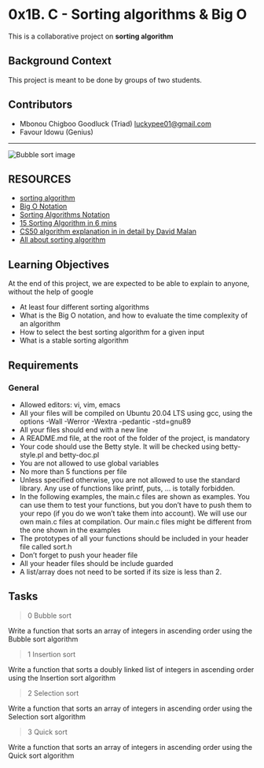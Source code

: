 
# 0x1B. C - Sorting algorithms & Big O

This is a collaborative project on **sorting algorithm**

## Background Context

This project is meant to be done by groups of two students.

## Contributors

- Mbonou Chigboo Goodluck (Triad) <luckypee01@gmail.com>
- Favour Idowu (Genius)


----------------------------------------------

![Bubble sort image](/home/triad/assets/willy-wonka.png)

## RESOURCES

- [sorting algorithm](https://intranet.alxswe.com/rltoken/-j5MKLBlzZAC2RfJ5DTBIg)
- [Big O Notation](https://intranet.alxswe.com/rltoken/WRvrE2BaNVQFssHiUATTrw)
- [Sorting Algorithms Notation](https://intranet.alxswe.com/rltoken/WRvrE2BaNVQFssHiUATTrw)
- [15 Sorting Algorithm in 6 mins](https://intranet.alxswe.com/rltoken/_I0aEvhfJ66Xyob6dd9Utw)
- [CS50 algorithm explanation in in detail by David Malan](https://intranet.alxswe.com/rltoken/Ea93HeEYuNkOL7sGb6zzGg)
- [All about sorting algorithm](https://intranet.alxswe.com/rltoken/21X_eaj5RGcLIL9mZv2sqw)

## Learning Objectives

At the end of this project, we are expected to be able to explain to anyone, without the help of google

- At least four different sorting algorithms
- What is the Big O notation, and how to evaluate the time complexity of an algorithm
- How to select the best sorting algorithm for a given input
- What is a stable sorting algorithm

## Requirements

### General

- Allowed editors: vi, vim, emacs
- All your files will be compiled on Ubuntu 20.04 LTS using gcc, using the options -Wall -Werror -Wextra -pedantic -std=gnu89
- All your files should end with a new line
- A README.md file, at the root of the folder of the project, is mandatory
- Your code should use the Betty style. It will be checked using betty-style.pl and betty-doc.pl
- You are not allowed to use global variables
- No more than 5 functions per file
- Unless specified otherwise, you are not allowed to use the standard library. Any use of functions like printf, puts, … is totally forbidden.
- In the following examples, the main.c files are shown as examples. You can use them to test your functions, but you don’t have to push them to your repo (if you do we won’t take them into account). We will use our own main.c files at compilation. Our main.c files might be different from the one shown in the examples
- The prototypes of all your functions should be included in your header file called sort.h
- Don’t forget to push your header file
- All your header files should be include guarded
- A list/array does not need to be sorted if its size is less than 2.

## Tasks

> 0 Bubble sort

Write a function that sorts an array of integers in ascending order using the Bubble sort algorithm

> 1 Insertion sort

Write a function that sorts a doubly linked list of integers in ascending order using the Insertion sort algorithm

> 2 Selection sort

Write a function that sorts an array of integers in ascending order using the Selection sort algorithm

> 3 Quick sort

Write a function that sorts an array of integers in ascending order using the Quick sort algorithm

